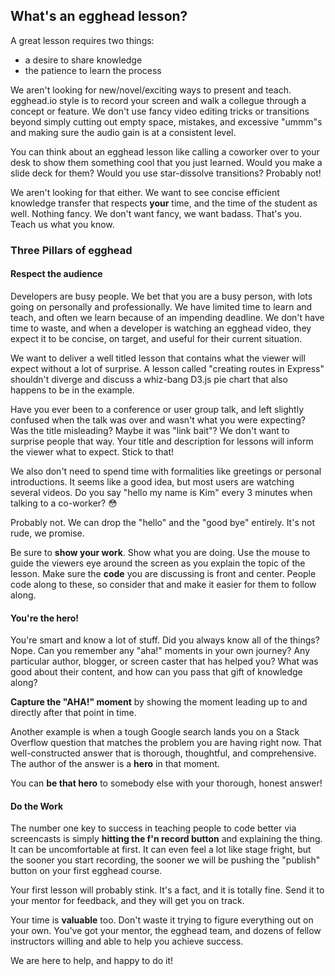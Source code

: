 ## What's an egghead lesson?

A great lesson requires two things:

* a desire to share knowledge
* the patience to learn the process

We aren't looking for new\/novel\/exciting ways to present and teach. egghead.io style is to record your screen and walk a collegue through a concept or feature. We don't use fancy video editing tricks or transitions beyond simply cutting out empty space, mistakes, and excessive "ummm"s and making sure the audio gain is at a consistent level.

You can think about an egghead lesson like calling a coworker over to your desk to show them something cool that you just learned. Would you make a slide deck for them? Would you use star-dissolve transitions? Probably not!

We aren't looking for that either. We want to see concise efficient knowledge transfer that respects **your** time, and the time of the student as well. Nothing fancy. We don't want fancy, we want badass. That's you. Teach us what you know.

### Three Pillars of egghead

#### Respect the audience

Developers are busy people. We bet that you are a busy person, with lots going on personally and professionally. We have limited time to learn and teach, and often we learn because of an impending deadline. We don't have time to waste, and when a developer is watching an egghead video, they expect it to be concise, on target, and useful for their current situation.

We want to deliver a well titled lesson that contains what the viewer will expect without a lot of surprise. A lesson called "creating routes in Express" shouldn't diverge and discuss a whiz-bang D3.js pie chart that also happens to be in the example.

Have you ever been to a conference or user group talk, and left slightly confused when the talk was over and wasn't what you were expecting? Was the title misleading? Maybe it was "link bait"? We don't want to surprise people that way. Your title and description for lessons will inform the viewer what to expect. Stick to that!

We also don't need to spend time with formalities like greetings or personal introductions. It seems like a good idea, but most users are watching several videos. Do you say "hello my name is Kim" every 3 minutes when talking to a co-worker? 😳

Probably not. We can drop the "hello" and the "good bye" entirely. It's not rude, we promise.

Be sure to **show your work**. Show what you are doing. Use the mouse to guide the viewers eye around the screen as you explain the topic of the lesson. Make sure the **code** you are discussing is front and center. People code along to these, so consider that and make it easier for them to follow along.

#### You're the hero!

You're smart and know a lot of stuff. Did you always know all of the things? Nope. Can you remember any "aha!" moments in your own journey? Any particular author, blogger, or screen caster that has helped you? What was good about their content, and how can you pass that gift of knowledge along?

**Capture the "AHA!" moment** by showing the moment leading up to and directly after that point in time.

Another example is when a tough Google search lands you on a Stack Overflow question that matches the problem you are having right now. That well-constructed answer that is thorough, thoughtful, and comprehensive. The author of the answer is a **hero** in that moment.

You can **be that hero** to somebody else with your thorough, honest answer!

#### Do the Work

The number one key to success in teaching people to code better via screencasts is simply **hitting the f'n record button** and explaining the thing. It can be uncomfortable at first. It can even feel a lot like stage fright, but the sooner you start recording, the sooner we will be pushing the "publish" button on your first egghead course.

Your first lesson will probably stink. It's a fact, and it is totally fine. Send it to your mentor for feedback, and they will get you on track.

Your time is **valuable** too. Don't waste it trying to figure everything out on your own. You've got your mentor, the egghead team, and dozens of fellow instructors willing and able to help you achieve success.

We are here to help, and happy to do it!

